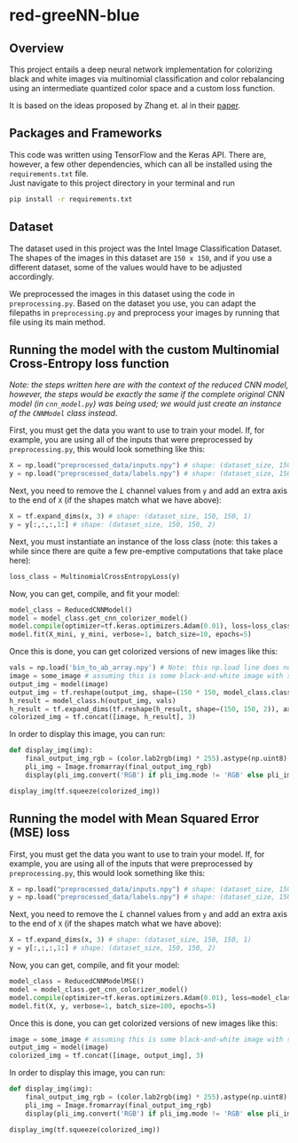 # red-greeNN-blue

## Overview

This project entails a deep neural network implementation for colorizing black and white images via multinomial classification and color rebalancing using an intermediate quantized color space and a custom loss function.

It is based on the ideas proposed by Zhang et. al in their [paper](https://arxiv.org/pdf/1603.08511v5.pdf).

## Packages and Frameworks

This code was written using TensorFlow and the Keras API. There are, however, a few other dependencies, which can all be installed using the `requirements.txt` file. <br> Just navigate to this project directory in your terminal and run

```bash
pip install -r requirements.txt
```

## Dataset

The dataset used in this project was the Intel Image Classification Dataset. The shapes of the images in this dataset are `150 x 150`, and if you use a different dataset, some of the values would have to be adjusted accordingly. <br>

We preprocessed the images in this dataset using the code in `preprocessing.py`. Based on the dataset you use, you can adapt the filepaths in `preprocessing.py` and preprocess your images by running that file using its main method.

## Running the model with the custom Multinomial Cross-Entropy loss function

_Note: the steps written here are with the context of the reduced CNN model, however, the steps would be exactly the same if the complete original CNN model (in `cnn_model.py`) was being used; we would just create an instance of the `CNNModel` class instead_.

First, you must get the data you want to use to train your model.
If, for example, you are using all of the inputs that were preprocessed by
`preprocessing.py`, this would look something like this:

```python
X = np.load("preprocessed_data/inputs.npy") # shape: (dataset_size, 150, 150)
y = np.load("preprocessed_data/labels.npy") # shape: (dataset_size, 150, 150, 3)
```

Next, you need to remove the _L_ channel values from `y` and add an extra axis
to the end of `X` (if the shapes match what we have above):

```python
X = tf.expand_dims(x, 3) # shape: (dataset_size, 150, 150, 1)
y = y[:,:,:,1:] # shape: (dataset_size, 150, 150, 2)
```

Next, you must instantiate an instance of the loss class (note: this takes a while since there are quite a few pre-emptive computations that take place here):

```python
loss_class = MultinomialCrossEntropyLoss(y)
```

Now, you can get, compile, and fit your model:

```python
model_class = ReducedCNNModel()
model = model_class.get_cnn_colorizer_model()
model.compile(optimizer=tf.keras.optimizers.Adam(0.01), loss=loss_class.loss, run_eagerly=True)
model.fit(X_mini, y_mini, verbose=1, batch_size=10, epochs=5)
```

Once this is done, you can get colorized versions of new images like this:

```python
vals = np.load('bin_to_ab_array.npy') # Note: this np.load line does not need to be run repeatedly for each image you predict; just once before you predict on new images
image = some_image # assuming this is some black-and-white image with shape (1, 150, 150, 1)
output_img = model(image)
output_img = tf.reshape(output_img, shape=(150 * 150, model_class.classes_count))
h_result = model_class.h(output_img, vals)
h_result = tf.expand_dims(tf.reshape(h_result, shape=(150, 150, 2)), axis=0)
colorized_img = tf.concat([image, h_result], 3)
```

In order to display this image, you can run:

```python
def display_img(img):
    final_output_img_rgb = (color.lab2rgb(img) * 255).astype(np.uint8)
    pli_img = Image.fromarray(final_output_img_rgb)
    display(pli_img.convert('RGB') if pli_img.mode != 'RGB' else pli_img)

display_img(tf.squeeze(colorized_img))
```

## Running the model with Mean Squared Error (MSE) loss

First, you must get the data you want to use to train your model.
If, for example, you are using all of the inputs that were preprocessed by
`preprocessing.py`, this would look something like this:

```python
X = np.load("preprocessed_data/inputs.npy") # shape: (dataset_size, 150, 150)
y = np.load("preprocessed_data/labels.npy") # shape: (dataset_size, 150, 150, 3)
```

Next, you need to remove the _L_ channel values from `y` and add an extra axis
to the end of `X` (if the shapes match what we have above):

```python
X = tf.expand_dims(x, 3) # shape: (dataset_size, 150, 150, 1)
y = y[:,:,:,1:] # shape: (dataset_size, 150, 150, 2)
```

Now, you can get, compile, and fit your model:

```python
model_class = ReducedCNNModelMSE()
model = model_class.get_cnn_colorizer_model()
model.compile(optimizer=tf.keras.optimizers.Adam(0.01), loss=model_class.mse_loss)
model.fit(X, y, verbose=1, batch_size=100, epochs=5)
```

Once this is done, you can get colorized versions of new images like this:

```python
image = some_image # assuming this is some black-and-white image with shape (1, 150, 150, 1)
output_img = model(image)
colorized_img = tf.concat([image, output_img], 3)
```

In order to display this image, you can run:

```python
def display_img(img):
    final_output_img_rgb = (color.lab2rgb(img) * 255).astype(np.uint8)
    pli_img = Image.fromarray(final_output_img_rgb)
    display(pli_img.convert('RGB') if pli_img.mode != 'RGB' else pli_img)

display_img(tf.squeeze(colorized_img))
```
